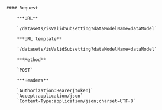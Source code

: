     #### Request

        ***URL**

        `/datasets/isValidSubsetting?dataModelName=dataModel`

        ***URL template**

        `/datasets/isValidSubsetting?dataModelName=dataModel`

        ***Method**

        `POST`

        ***Headers**

        `Authorization:Bearer{token}`
        `Accept:application/json`
        `Content-Type:application/json;charset=UTF-8`
